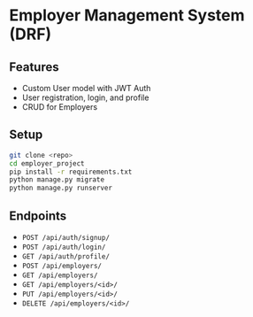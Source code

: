 # Employer Management System (DRF)

## Features
- Custom User model with JWT Auth
- User registration, login, and profile
- CRUD for Employers

## Setup
```bash
git clone <repo>
cd employer_project
pip install -r requirements.txt
python manage.py migrate
python manage.py runserver
````

## Endpoints

* `POST /api/auth/signup/`
* `POST /api/auth/login/`
* `GET /api/auth/profile/`
* `POST /api/employers/`
* `GET /api/employers/`
* `GET /api/employers/<id>/`
* `PUT /api/employers/<id>/`
* `DELETE /api/employers/<id>/`

```
